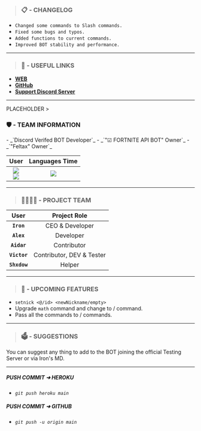 ><h3><b>📋 - CHANGELOG</b></h3>
- `Changed some commands to Slash commands.`
- `Fixed some bugs and typos.`
- `Added functions to current commands.`
- `Improved BOT stability and performance.`
<hr>

><h3><b>🔗 - USEFUL LINKS</b></h3>
- **[WEB](https://feltax.herokuapp.com/)**
- **[GitHub](https://github.com/Feltax-Team)**
- **[Support Discord Server](https://dsc.gg/feltax)**

<hr>
PLACEHOLDER
><h3><b>🛡️ - TEAM INFORMATION</b></h3>
- _`Discord Verifed BOT Developer`_
- _`"☑ FORTNITE API BOT" Owner`_
- _`"Feltax" Owner`_

| User         | Languages Time            |
| :--: | :--: |
| <a href="https://github.com/Iron7III"><img align="center" src="https://github-readme-stats.vercel.app/api?username=Iron7III&theme=github_dark&show_icons=true&hide=contribs,prs"></a><br><a href="https://github.com/TheBlueBanana"><img align="center" src="https://github-readme-stats.vercel.app/api?username=TheBlueBanana&theme=github_dark&show_icons=true&hide=contribs,prs"></a> | <a href="https://wakatime.com"><img src="https://wakatime.com/share/@Iron7/0ca6ada7-4352-40cf-a676-b1b16daabd86.png" /></a> |
<hr>

><h3><b>👩‍👩‍👦‍👦 - PROJECT TEAM</b></h3>
| User         | Project Role            |
| :--:         | :--:            |
| **`Iron`**   | CEO & Developer |
| **`Alex`**   | Developer       |
| **`Aidar`**  | Contributor     |
| **`Victor`** | Contributor, DEV & Tester |
| **`Shxdow`** | Helper          |
<hr>

><h3><b>📢 - UPCOMING FEATURES</b></h3>
- `setnick <@/id> <newNickname/empty>`
- Upgrade `math` command and change to / command.
- Pass all the commands to / commands.
<hr>

><h3><b>🗳️ - SUGGESTIONS</b></h3>
You can suggest any thing to add to the BOT joining the official Testing Server or via Iron's MD.
<hr>

##### **PUSH COMMIT ➜ HEROKU**
- _`git push heroku main`_

##### **PUSH COMMIT ➜ GITHUB**
- _`git push -u origin main`_